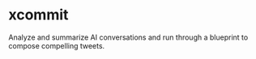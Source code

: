 # xcommit
Analyze and summarize AI conversations and run through a blueprint to compose compelling tweets.
